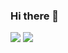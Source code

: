 ### Hi there 👋
<picture>
<source 
  srcset="https://github-readme-stats.vercel.app/api?username=csabca83&show_icons=true&theme=outrun"
  media="(prefers-color-scheme: dark)"
/>
<source
  srcset="https://github-readme-stats.vercel.app/api?username=csabca8&show_icons=true"
  media="(prefers-color-scheme: light), (prefers-color-scheme: no-preference)"
/>
<img src="https://github-readme-stats.vercel.app/api?username=csabca8&show_icons=true" />
</picture>
<picture>
<source
  srcset="http://github-readme-streak-stats.herokuapp.com?user=&theme=outrun"
  media="(prefers-color-scheme: light), (prefers-color-scheme: no-preference)"
/>
<img src="http://github-readme-streak-stats.herokuapp.com?user=&theme=outrun" />
</picture>
<!--
**csabca83/csabca83** is a ✨ _special_ ✨ repository because its `README.md` (this file) appears on your GitHub profile.

Here are some ideas to get you started:

- 🔭 I’m currently working on ...
- 🌱 I’m currently learning ...
- 👯 I’m looking to collaborate on ...
- 🤔 I’m looking for help with ...
- 💬 Ask me about ...
- 📫 How to reach me: ...
- 😄 Pronouns: ...
- ⚡ Fun fact: ...
-->
